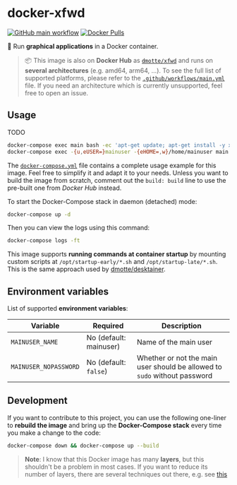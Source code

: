 # docker-xfwd

[![GitHub main workflow](https://img.shields.io/github/actions/workflow/status/dmotte/docker-xfwd/main.yml?branch=main&logo=github&label=main&style=flat-square)](https://github.com/dmotte/docker-xfwd/actions)
[![Docker Pulls](https://img.shields.io/docker/pulls/dmotte/xfwd?logo=docker&style=flat-square)](https://hub.docker.com/r/dmotte/xfwd)

:whale: Run **graphical applications** in a Docker container.

> :package: This image is also on **Docker Hub** as [`dmotte/xfwd`](https://hub.docker.com/r/dmotte/xfwd) and runs on **several architectures** (e.g. amd64, arm64, ...). To see the full list of supported platforms, please refer to the [`.github/workflows/main.yml`](.github/workflows/main.yml) file. If you need an architecture which is currently unsupported, feel free to open an issue.

## Usage

TODO

```bash
docker-compose exec main bash -ec 'apt-get update; apt-get install -y x11-apps'
docker-compose exec -{u,eUSER=}mainuser -{eHOME=,w}/home/mainuser main xclock
```

The [`docker-compose.yml`](docker-compose.yml) file contains a complete usage example for this image. Feel free to simplify it and adapt it to your needs. Unless you want to build the image from scratch, comment out the `build: build` line to use the pre-built one from _Docker Hub_ instead.

To start the Docker-Compose stack in daemon (detached) mode:

```bash
docker-compose up -d
```

Then you can view the logs using this command:

```bash
docker-compose logs -ft
```

This image supports **running commands at container startup** by mounting custom scripts at `/opt/startup-early/*.sh` and `/opt/startup-late/*.sh`. This is the same approach used by [dmotte/desktainer](https://github.com/dmotte/desktainer).

## Environment variables

List of supported **environment variables**:

| Variable              | Required               | Description                                                               |
| --------------------- | ---------------------- | ------------------------------------------------------------------------- |
| `MAINUSER_NAME`       | No (default: mainuser) | Name of the main user                                                     |
| `MAINUSER_NOPASSWORD` | No (default: `false`)  | Whether or not the main user should be allowed to `sudo` without password |

## Development

If you want to contribute to this project, you can use the following one-liner to **rebuild the image** and bring up the **Docker-Compose stack** every time you make a change to the code:

```bash
docker-compose down && docker-compose up --build
```

> **Note**: I know that this Docker image has many **layers**, but this shouldn't be a problem in most cases. If you want to reduce its number of layers, there are several techniques out there, e.g. see [this](https://stackoverflow.com/questions/39695031/how-make-docker-layer-to-single-layer)
